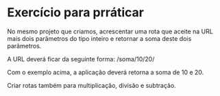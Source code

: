 # Exercício para prráticar

No mesmo projeto que criamos, acrescentar uma rota que aceite na URL mais dois parâmetros do tipo inteiro e retornar a soma deste dois parâmetros.

A URL deverá ficar da seguinte forma: /soma/10/20/

Com o exemplo acima, a aplicação deverá retorna a soma de 10 e 20.

Criar rotas também para multiplicação, divisão e subtração.